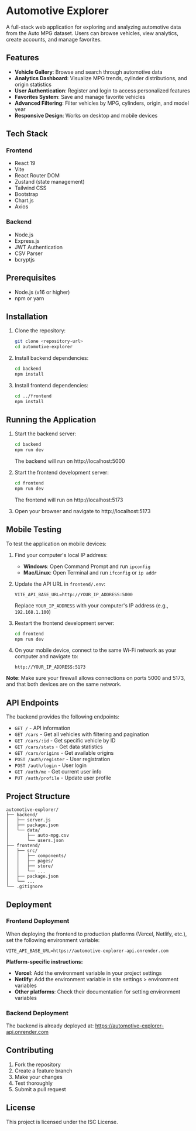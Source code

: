 # Automotive Explorer

A full-stack web application for exploring and analyzing automotive data from the Auto MPG dataset. Users can browse vehicles, view analytics, create accounts, and manage favorites.

## Features

- **Vehicle Gallery**: Browse and search through automotive data
- **Analytics Dashboard**: Visualize MPG trends, cylinder distributions, and origin statistics
- **User Authentication**: Register and login to access personalized features
- **Favorites System**: Save and manage favorite vehicles
- **Advanced Filtering**: Filter vehicles by MPG, cylinders, origin, and model year
- **Responsive Design**: Works on desktop and mobile devices

## Tech Stack

### Frontend
- React 19
- Vite
- React Router DOM
- Zustand (state management)
- Tailwind CSS
- Bootstrap
- Chart.js
- Axios

### Backend
- Node.js
- Express.js
- JWT Authentication
- CSV Parser
- bcryptjs

## Prerequisites

- Node.js (v16 or higher)
- npm or yarn

## Installation

1. Clone the repository:
   ```bash
   git clone <repository-url>
   cd automotive-explorer
   ```

2. Install backend dependencies:
   ```bash
   cd backend
   npm install
   ```

3. Install frontend dependencies:
   ```bash
   cd ../frontend
   npm install
   ```

## Running the Application

1. Start the backend server:
   ```bash
   cd backend
   npm run dev
   ```
   The backend will run on http://localhost:5000

2. Start the frontend development server:
   ```bash
   cd frontend
   npm run dev
   ```
   The frontend will run on http://localhost:5173

3. Open your browser and navigate to http://localhost:5173

## Mobile Testing

To test the application on mobile devices:

1. Find your computer's local IP address:
   - **Windows**: Open Command Prompt and run `ipconfig`
   - **Mac/Linux**: Open Terminal and run `ifconfig` or `ip addr`

2. Update the API URL in `frontend/.env`:
   ```env
   VITE_API_BASE_URL=http://YOUR_IP_ADDRESS:5000
   ```
   Replace `YOUR_IP_ADDRESS` with your computer's IP address (e.g., `192.168.1.100`)

3. Restart the frontend development server:
   ```bash
   cd frontend
   npm run dev
   ```

4. On your mobile device, connect to the same Wi-Fi network as your computer and navigate to:
   ```
   http://YOUR_IP_ADDRESS:5173
   ```

**Note**: Make sure your firewall allows connections on ports 5000 and 5173, and that both devices are on the same network.

## API Endpoints

The backend provides the following endpoints:

- `GET /` - API information
- `GET /cars` - Get all vehicles with filtering and pagination
- `GET /cars/:id` - Get specific vehicle by ID
- `GET /cars/stats` - Get data statistics
- `GET /cars/origins` - Get available origins
- `POST /auth/register` - User registration
- `POST /auth/login` - User login
- `GET /auth/me` - Get current user info
- `PUT /auth/profile` - Update user profile

## Project Structure

```
automotive-explorer/
├── backend/
│   ├── server.js
│   ├── package.json
│   └── data/
│       ├── auto-mpg.csv
│       └── users.json
├── frontend/
│   ├── src/
│   │   ├── components/
│   │   ├── pages/
│   │   ├── store/
│   │   └── ...
│   ├── package.json
│   └── ...
└── .gitignore
```

## Deployment

### Frontend Deployment
When deploying the frontend to production platforms (Vercel, Netlify, etc.), set the following environment variable:

```env
VITE_API_BASE_URL=https://automotive-explorer-api.onrender.com
```

**Platform-specific instructions:**

- **Vercel**: Add the environment variable in your project settings
- **Netlify**: Add the environment variable in site settings > environment variables
- **Other platforms**: Check their documentation for setting environment variables

### Backend Deployment
The backend is already deployed at: https://automotive-explorer-api.onrender.com

## Contributing

1. Fork the repository
2. Create a feature branch
3. Make your changes
4. Test thoroughly
5. Submit a pull request

## License

This project is licensed under the ISC License.

